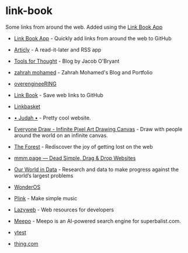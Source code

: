 # link-book

Some links from around the web. Added using the [Link Book App](https://link-book.vercel.app)

- [Link Book App](https://link-book.vercel.app/) - Quickly add links from around the web to GitHub
- [Articly](https://articly.vercel.app/inbox/link) - A read-it-later and RSS app

- [Tools for Thought](https://tfos.co/) - Blog by Jacob O'Bryant
- [zahrah mohamed](https://zahrahmohamed.netlify.app) - Zahrah Mohamed's Blog and Portfolio
- [overengineeRING](https://overengineering.kognise.dev/)
- [Link Book](http://localhost:3000/) - Save web links to GitHub

- [Linkbasket](https://linkbasket.xyz/)
- [• Judah •](https://joodaloop.com/) - Pretty cool website.
- [Everyone Draw - Infinite Pixel Art Drawing Canvas](https://everyonedraw.com/) - Draw with people around the world on an infinite canvas.
- [The Forest](https://theforest.link/) - Rediscover the joy of getting lost on the web
- [mmm.page — Dead Simple, Drag & Drop Websites](https://mmm.page/)
- [Our World in Data](https://ourworldindata.org/) - Research and data to make progress against the world’s largest problems
- [WonderOS](https://wonderos.org/)
- [Plink](https://test.plink.in/) - Make simple music 

- [Lazyweb](https://app.lazyweb.rocks/) - Web resources for developers 
- [Meepo](https://meepo.shop/) - Meepo is an AI-powered search engine for superbalist.com.
- [ytest](hrhth)
- [thing.com](thing.com)